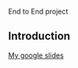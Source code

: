 
End to End project

## Introduction
[My google slides ](https://docs.google.com/presentation/d/1kfKWkaBkxn7hI_RdB04ntiWlLTtbg6pY7baX09FzJTw/edit?usp=sharing)
